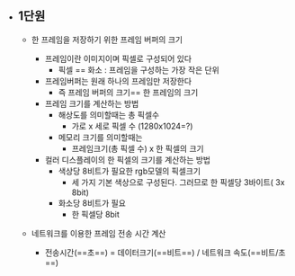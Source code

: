 - ## 1단원
	- 한 프레임을 저장하기 위한 프레임 버퍼의 크기
		- 프레임이란 이미지이며 픽셀로 구성되어 있다
			- 픽셀 == 화소 : 프레임을 구성하는 가장 작은 단위
		- 프레임버퍼는 원래 하나의 프레임만 저장한다
			- 즉 프레임 버퍼의 크기== 한 프레임의 크기
		- 프레임 크기를 계산하는 방법
			- 해상도를 의미할때는 총 픽셀수
				- 가로 x 세로 픽셀 수 (1280x1024=?)
			- 메모리 크기를 의미할때는 
				- 프레임크기(총 픽셀 수) x 한 픽셀의 크기
		- 컬러 디스플레이의 한 픽셀의 크기를 계산하는 방법
			- 색상당 8비트가 필요한 rgb모델의 픽셀크기
				- 세 가지 기본 색상으로 구성된다. 그러므로 한 픽셀당 3바이트( 3x 8bit)
			- 화소당 8비트가 필요
				- 한 픽셀당 8bit
			
	- 네트워크를 이용한 프레임 전송 시간 계산
		- 전송시간(==초==) = 데이터크기(==비트==) / 네트워크 속도(==비트/초==)